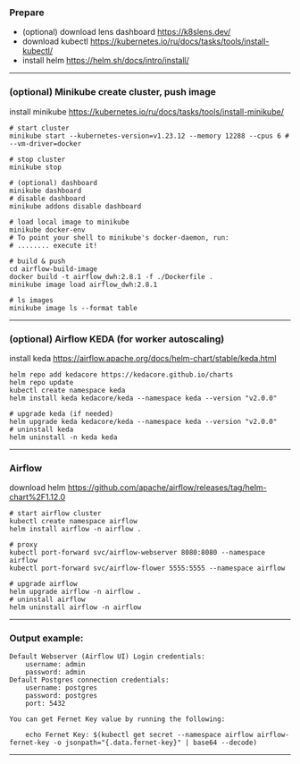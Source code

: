 
### Prepare

* (optional) download lens dashboard https://k8slens.dev/
* download kubectl https://kubernetes.io/ru/docs/tasks/tools/install-kubectl/
* install helm https://helm.sh/docs/intro/install/

<hr>

### (optional) Minikube create cluster, push image
install minikube https://kubernetes.io/ru/docs/tasks/tools/install-minikube/
```shell
# start cluster 
minikube start --kubernetes-version=v1.23.12 --memory 12288 --cpus 6 # --vm-driver=docker

# stop cluster
minikube stop

# (optional) dashboard
minikube dashboard
# disable dashboard
minikube addons disable dashboard

# load local image to minikube
minikube docker-env
# To point your shell to minikube's docker-daemon, run: 
# ........ execute it!

# build & push
cd airflow-build-image
docker build -t airflow_dwh:2.8.1 -f ./Dockerfile .
minikube image load airflow_dwh:2.8.1

# ls images
minikube image ls --format table
```

[//]: # (* create cluster in lens, name airflow)
[//]: # (* in terminal lens: `kubectl config view --minify --raw`, copy config in `~\.kube\config`)
[//]: # (* if your airflow image from local.docker.desktop, in settings Resources->WSL integration enable all checkbox)
[//]: # (kubectl create secret docker-registry regcred --docker-server=192.168.0.146:5555/dwh_group/airflow-build-local --docker-username=dwh --docker-password=dwhdwhdwh --docker-email=kek@lol)
[//]: # (# docker-compose -f docker-compose-postgres.yaml up -d)
[//]: # (## start dash)
[//]: # (## https://kubernetes.io/docs/tasks/access-application-cluster/web-ui-dashboard/)
[//]: # (#kubectl apply -f https://raw.githubusercontent.com/kubernetes/dashboard/v2.7.0/aio/deploy/recommended.yaml)
[//]: # (## https://github.com/kubernetes/dashboard/blob/master/docs/user/access-control/creating-sample-user.md)
[//]: # (#kubectl apply -f create-service-cccount.yaml)
[//]: # (#kubectl apply -f create-cluster-role-binding.yaml)
[//]: # (#kubectl -n kubernetes-dashboard create token admin-user)
[//]: # (#kubectl proxy)
[//]: # (## http://localhost:8001/api/v1/namespaces/kubernetes-dashboard/services/https:kubernetes-dashboard:/proxy/)
[//]: # (# needed for pull local images)
[//]: # (kubectl create secret generic regcred --from-file=.dockerconfigjson=~/.docker/config.json --type=kubernetes.io/dockerconfigjson)
[//]: # (kubectl create secret generic regcred --from-file=.dockerconfigjson=C:\Users\Влад\.docker\config.json --type=kubernetes.io/dockerconfigjson)

<hr>

### (optional) Airflow KEDA (for worker autoscaling)
install keda https://airflow.apache.org/docs/helm-chart/stable/keda.html
```shell
helm repo add kedacore https://kedacore.github.io/charts
helm repo update
kubectl create namespace keda
helm install keda kedacore/keda --namespace keda --version "v2.0.0"

# upgrade keda (if needed)
helm upgrade keda kedacore/keda --namespace keda --version "v2.0.0"
# uninstall keda
helm uninstall -n keda keda
```

<hr>

### Airflow
download helm https://github.com/apache/airflow/releases/tag/helm-chart%2F1.12.0
```shell
# start airflow cluster
kubectl create namespace airflow
helm install airflow -n airflow .

# proxy
kubectl port-forward svc/airflow-webserver 8080:8080 --namespace airflow
kubectl port-forward svc/airflow-flower 5555:5555 --namespace airflow

# upgrade airflow
helm upgrade airflow -n airflow .
# uninstall airflow
helm uninstall airflow -n airflow
```

<hr>

### Output example:
```shell
Default Webserver (Airflow UI) Login credentials:
    username: admin
    password: admin
Default Postgres connection credentials:
    username: postgres
    password: postgres
    port: 5432

You can get Fernet Key value by running the following:

    echo Fernet Key: $(kubectl get secret --namespace airflow airflow-fernet-key -o jsonpath="{.data.fernet-key}" | base64 --decode)
```

<hr>

